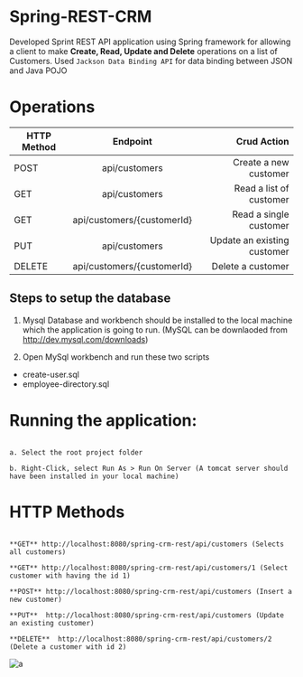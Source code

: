 # Spring-REST-CRM

Developed Sprint REST API application using Spring framework for allowing a client to make **Create, Read, Update and Delete** operations on a list of Customers. Used `Jackson Data Binding API` for data binding between JSON and Java POJO  

# Operations

| HTTP Method        | Endpoint           | Crud Action  |
| ------------- |:-------------:| -----:|
| POST     | api/customers | Create a new customer  |
| GET      | api/customers      |   Read a list of customer |
| GET      | api/customers/{customerId}      |   Read a single customer |
| PUT | api/customers     |    Update an existing customer   |
| DELETE | api/customers/{customerId} | Delete a customer |



## Steps to setup the database

1. Mysql Database and workbench should be installed to the local machine which the application is going to run. (MySQL can be downlaoded from http://dev.mysql.com/downloads)

2. Open MySql workbench and run these two scripts 
- create-user.sql
- employee-directory.sql


# Running the application:
```

a. Select the root project folder

b. Right-Click, select Run As > Run On Server (A tomcat server should have been installed in your local machine)
```

# HTTP Methods
```

**GET** http://localhost:8080/spring-crm-rest/api/customers (Selects all customers)

**GET** http://localhost:8080/spring-crm-rest/api/customers/1 (Select customer with having the id 1)

**POST** http://localhost:8080/spring-crm-rest/api/customers (Insert a new customer)

**PUT**  http://localhost:8080/spring-crm-rest/api/customers (Update an existing customer)

**DELETE**  http://localhost:8080/spring-crm-rest/api/customers/2 (Delete a customer with id 2)

```

![a](https://user-images.githubusercontent.com/26305085/63658429-7b4a9880-c778-11e9-86fb-430518ccd670.gif)
